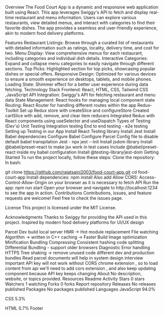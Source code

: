 Overview
The Food Court App is a dynamic and responsive web application built using React. This app leverages Swiggy's API to fetch and display real-time restaurant and menu information. Users can explore various restaurants, view detailed menus, and interact with categories to find their favorite dishes. The app provides a seamless and user-friendly experience, akin to modern food delivery platforms.

Features
Restaurant Listings: Browse through a curated list of restaurants with detailed information such as ratings, locality, delivery time, and cost for two.
Menu Display: View comprehensive menus for each restaurant, including categories and individual dish details.
Interactive Categories: Expand and collapse menu categories to easily navigate through different sections.
Top Picks: Highlighted section for top picks, showcasing popular dishes or special offers.
Responsive Design: Optimized for various devices to ensure a smooth experience on desktops, tablets, and mobile phones.
Loading State: Shimmer effect for a better user experience during data fetching.
Technology Stack
Frontend: React, HTML, CSS, Tailwind CSS ,JavaScript
API Integration: Swiggy's API for fetching restaurant and menu data
State Management: React hooks for managing local component state
Routing: React Router for handling different routes within the app
Redux-Toolkit
Set up Redux store with createSlice and configureStore
Created cartSlice with add, remove, and clear item reducers
Integrated Redux with React components using useSelector and useDispatch
Types of Testing (Dev's)
Unit Testing
Integration testing
End to end testing - e2e testing
Setting up Testing in our App
Install React Testing library
Install Jest
Install Babel dependencies
Configure Babel
Configure Parcel Config file to disable default babel transpilation
Jest - npx jest --init
Install jsdom library
Install @babel/preset-react to make jsx work in test cases
Include @babel/preset-react inside my babel configuration
Install @testing-library/jest-dom
Getting Started
To run the project locally, follow these steps:
Clone the repository:
In bash:

git clone https://github.com/rajatsaini2003/food-court-app.git
cd food-court-app
Install dependencies:
npm install
Also add Allow CORS: Access-Control-Allow-Origin on your browser as it is necessary to fetch API
Run the app:
npm run start
Open your browser and navigate to http://localhost:1234 to see the app in action.
Contributions
Contributions, issues, and feature requests are welcome! Feel free to check the issues page.

License
This project is licensed under the MIT License.

Acknowledgments
Thanks to Swiggy for providing the API used in this project. Inspired by modern food delivery platforms for UI/UX design

Parcel
Dev build
local server
HMR -> Hot module replacement
File watching Algorithm -> written in C++
caching -> Faster Build
Image optimization
Minification
Bundling
Compressing
Consistent hashing
code splitting
Differential Bundling - support older browsers
Diagnostic
Error handling
HTTPS
Tree shaking -> remove unused code
different dev and production bundles
Read parcel documents will help in system design interview
important
API key will not work without CORS chrome extension , so to load content from api we'll need to add cors extension , and also keep updating component because API key keeps changing
About
No description, website, or topics provided.
Resources
 Readme
 Activity
Stars
 0 stars
Watchers
 1 watching
Forks
 0 forks
Report repository
Releases
No releases published
Packages
No packages published
Languages
JavaScript
94.0%
 
CSS
5.3%
 
HTML
0.7%
Footer
